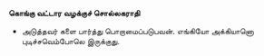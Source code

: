 **கொங்கு வட்டார வழக்குச் சொல்லகராதி**
- அடுத்தவர் களை பார்த்து பொறாமைப்படுபவன். எங்கியோ அக்கியானொ புடிச்சவெம்போலெ இருக்குது.

